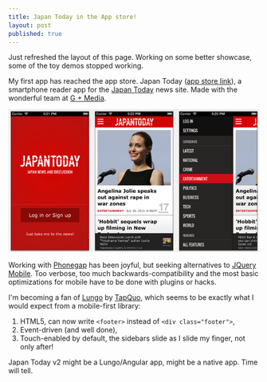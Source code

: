 ```yaml
---
title: Japan Today in the App store!
layout: post
published: true
---
```


Just refreshed the layout of this page. Working on some better showcase, some of the toy demos stopped working.

My first app has reached the app store. Japan Today ([app store link](https://itunes.apple.com/jp/app/japan-today/id681497824?l=en&mt=8)), a smartphone reader app for the [Japan Today](http://japantoday.com) news site. Made with the wonderful team at [G + Media](http://gplusmedia.com/en/).

![Japan Today screenshot ](/img/blog/japantoday.png)

Working with [Phonegap][pg] has been joyful, but seeking alternatives to [JQuery Mobile][jqm]. Too verbose, too much backwards-compatibility and the most basic optimizations for mobile have to be done with plugins or hacks. 

I'm becoming a fan of [Lungo][] by [TapQuo](https://github.com/tapquo), which seems to be exactly what I would expect from a mobile-first library:

1. HTML5, can now write `<footer>` instead of `<div class="footer">`,
2. Event-driven (and well done),
3. Touch-enabled by default, the sidebars slide as I slide my finger, not only after!

Japan Today v2 might be a Lungo/Angular app, might be a native app. Time will tell.

[pg]: http://phonegap.com
[jqm]: http://jquerymobile.com
[lungo]: http://lungo.tapquo.com